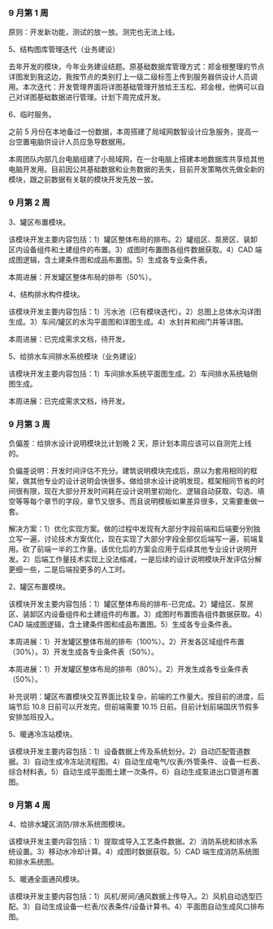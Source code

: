 ### 9 月第 1 周

原则：开发新功能，测试的放一放。测完也无法上线。

5、结构图库管理迭代（业务建设）

去年开发的模块，今年业务建设结题。原基础数据库管理方式：郑金根整理的节点详图发到我这边，我按节点的类别打上一级二级标签上传到服务器供设计人员调用。本次迭代：开发管理界面将详图基础管理开放给王玉松、郑金根，他俩可以自己对详图基础数据进行管理。计划下周完成开发。

6、临时服务。

之前 5 月份在本地备过一份数据，本周搭建了局域网数智设计应急服务，提高一台空置电脑供设计人员应急导数据用。

本周团队内部几台电脑组建了小局域网，在一台电脑上搭建本地数据库共享给其他电脑开发用。目前因公共基础数据和业务数据的丢失，目前开发策略优先做全新的模块，跟之前数据有关联的模块开发先放一放。

### 9 月第 2 周

3、罐区布置模块。

该模块开发主要内容包括：1）罐区整体布局的排布。2）罐组区、泵房区、装卸区内设备组件和土建组件的布置。3）成图时布置图各组件数据获取。4）CAD 端成图逻辑，含土建条件图和成品布置图。5）生成各专业条件表。

本周进展：开发罐区整体布局的排布（50%）。

4、结构排水构件模块。

该模块开发主要内容包括：1）污水池（已有模块迭代）。2）总图上总体水沟详图生成。3）车间/罐区的水沟平面图和详图生成。4）水封井和阀门井等详图。

本周进展：已完成需求文档，待开发。

5、给排水车间排水系统模块（业务建设）

该模块开发主要内容包括：1）车间排水系统平面图生成。2）车间排水系统轴侧图生成。

本周进展：已完成需求文档，待开发。

### 9 月第 3 周

负偏差：给排水设计说明模块比计划晚 2 天，原计划本周应该可以自测完上线的。

负偏差说明：开发时间评估不充分。建筑说明模块完成后，原以为套用相同的框架，做其他专业的设计说明会快很多。做给排水设计说明发现，框架相同节省的时间很有限，现在大部分开发时间耗在设计说明里初始化、逻辑自动获取、勾选、填空等等每个章节的字段，章节又很多。而且说明模板如果差异很多，又需要重做一套。

解决方案：1）优化实现方案。做的过程中发现有大部分字段前端和后端要分别独立写一遍，讨论技术方案优化，现在实现了大部分字段全部仅后端写一遍，前端复用。砍了前端一半的工作量。该优化后的方案会应用于后续其他专业设计说明开发。2）后端工作量技术实现上没法缩减，一是后续的设计说明模块开发评估分解更细一些，二是后端投更多的人工时。

2、罐区布置模块。

该模块开发主要内容包括：1）罐区整体布局的排布-已完成。2）罐组区、泵房区、装卸区内设备组件和土建组件的布置。3）成图时布置图各组件数据获取。4）CAD 端成图逻辑，含土建条件图和成品布置图。5）生成各专业条件表。

本周进展：1）开发罐区整体布局的排布（100%）。2）开发各区域组件布置（30%）。3）开发生成各专业条件表（50%）。

本周进展：1）开发罐区整体布局的排布（80%）。2）开发生成各专业条件表（50%）。

补充说明：罐区布置模块交互界面比较复杂，前端的工作量大。按目前的进度，后端节后 10.8 日前可以开发完，但前端需要 10.15 日前。目前计划前端国庆节假多安排加班投入。

5、暖通冷冻站模块。

该模块开发主要内容包括：1）设备数据上传及系统划分。2）自动匹配管道数据。3）自动生成冷冻站流程图。4）自动生成电气/仪表/外管条件、设备一栏表、综合材料表。5）自动生成平面图土建一次条件。6）自动生成泵进出口管道布置图。

### 9 月第 4 周

4、给排水罐区消防/排水系统图模块。

该模块开发主要内容包括：1）提取或导入工艺条件数据。2）消防系统和排水系统设置。3）移动水冷却计算。4）成图时数据获取。5）CAD 端生成消防系统图和排水系统图。

5、暖通全面通风模块。

该模块开发主要内容包括：1）风机/房间/通风数据上传导入。2）风机自动选型匹配。3）自动生成设备一栏表/仪表条件/设备计算书。4）平面图自动生成风口排布图。